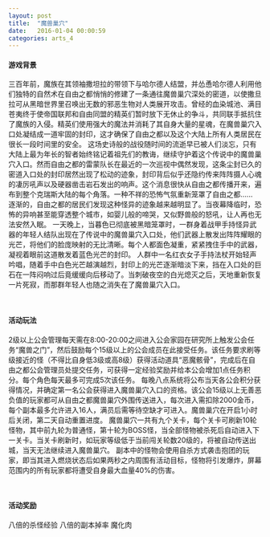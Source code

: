 ```yaml
---
layout: post
title:  "魔兽巢穴"
date:   2016-01-04 00:00:59
categories: arts_4
---
```


<div class="post-content">	
<h4>游戏背景</h4>
<p>三百年前，魔族在其领袖撒坦拉的带领下与哈尔德人结盟，并怂恿哈尔德人利用他们独特的自然术在自由之都悄悄的修建了一条通往魔兽巢穴深处的密道，以使撒旦拉可从黑暗世界里召唤出无数的邪恶生物对人类展开攻击。曾经的血染城池、满目苍夷终于使帝国联邦和自由同盟的精英们暂时放下无休止的争斗，共同联手抵抗住了魔族的入侵。精英们使用强大的魔法并消耗了其自身大量的星魂，在魔兽巢穴入口处凝结成一道牢固的封印，这才确保了自由之都以及这个大陆上所有人类居民在很长一段时间里的安全。
	这场史诗般的战役随时间的流逝早已被人们淡忘，只有大陆上最为年长的智者始终铭记着祖先们的教诲，继续守护着这个传说中的魔兽巢穴入口。然而自由之都的雷蒙队长在最近的一次巡视中偶然发现，这条尘封已久的密道入口处的封印居然出现了松动的迹象，封印背后似乎还隐约传来阵阵摄人心魂的凄厉吼声以及硬器凿击岩石发出的响声。这个消息很快从自由之都传播开来，遍布到整个克瑞斯大陆的每个角落。一种不祥的恐怖气氛重新笼罩了自由之都......
	逐渐的，自由之都的居民们发现这种怪异的迹象越来越明显了。当夜幕降临时，恐怖的异响甚至能穿透整个城市，如婴儿般的啼哭，又似野兽般的怒吼，让人再也无法安然入眠。
	一天晚上，当暮色已彻底被黑暗笼罩时，一群身着战甲手持怪异武器的年轻人结队出现在了传说中的魔兽巢穴入口处，他们武器上散发出阵阵耀眼的光芒，将他们的脸庞映射的无比清晰。每个人都面色凝重，紧紧拽住手中的武器，凝视着眼前这道散发着蓝色光芒的封印。
	人群中一名红衣女子手持法杖开始轻声吟唱，随着手中白色光芒越演越烈，封印上的光芒逐渐暗淡下来，挡在入口处的巨石在一阵闷响过后竟缓缓向后移动了。当刺破夜空的白光熄灭之后，天地重新恢复一片死寂，而那群年轻人也随之消失在了魔兽巢穴入口。
</p>
<br>
<h4>活动玩法</h4>
<p>2级以上公会管理每天需在8:00-20:00之间进入公会家园在研究所上触发公会任务“魔兽之门”，然后鼓励每个15级以上的公会成员在此接受任务。该任务要求刷等级接近的怪（不得比自身低3级或高8级）获得活动道具“恶魔骸骨”，完成后在自由之都公会管理员处提交任务，可获得一定经验奖励并给本公会增加1点任务积分。每个角色每天最多可完成5次该任务。
	每晚八点系统将公布当天各公会积分获得情况，并确定第一名公会获得进入魔兽巢穴入口的资格。该公会15级以上无善恶负值的玩家都可从自由之都魔兽巢穴外围传送进入，每次进入需扣除2000金币，每个副本最多允许进入16人，满员后需等待空缺才可进入。魔兽巢穴在开启1小时后关闭，第二天自动重置进度。
	魔兽巢穴一共有九个关卡，每个关卡可刷新10轮怪物，其中前九轮为普通怪，第十轮为BOSS怪，当全部怪物被杀死后自动进入下一关卡。当关卡刷新时，如玩家等级低于当前闯关轮数20级的，将被自动传送出城，当天无法继续进入魔兽巢穴。
	副本中的怪物会使用自杀方式袭击抱团的玩家，即当其进入燃烧状态后如果两秒之内周围有活动目标，怪物将引发爆炸，屏幕范围内的所有玩家都将遭受自身最大血量40%的伤害。
</p>
<br>
<h4>活动奖励</h4>
<p>八倍的杀怪经验
       八倍的副本掉率
       魔化肉
	
</p>
<br>


</div>